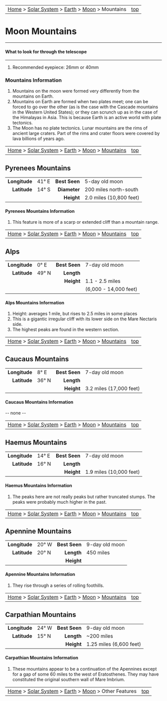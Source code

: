 |                                                                                                                            |                           |
| :------------------------------------------------------------------------------------------------------------------------- | ------------------------: |
| [Home](/notes/#object-notes) > [Solar System](/notes/#solar-system) > [Earth](/notes/#planets) > [Moon](../moon) > Mountains | [top](#moon-mountains) |

# Moon Mountains

---

#### What to look for through the telescope

---

1. Recommended eyepiece: 26mm or 40mm

### Mountains Information

1. Mountains on the moon were formed very differently from the mountains on Earth.
2. Mountains on Earth are formed when two plates meet; one can be forced to go over the other (as is the case with the Cascade mountains in the Western United States); or they can scrunch up as in the case of the Himalayas in Asia. This is because Earth is an active world with plate tectonics.
3. The Moon has no plate tectonics. Lunar mountains are the rims of ancient large craters. Part of the rims and crater floors were covered by lava billions of years ago.

|                                                                                                                                                     |                           |
| :-------------------------------------------------------------------------------------------------------------------------------------------------- | ------------------------: |
| [Home](/notes/#object-notes) > [Solar System](/notes/#solar-system) > [Earth](/notes/#planets) > [Moon](../moon) > [Mountains](#moon-mountains) | [top](#moon-mountains) |

## Pyrenees Mountains

|               |           |               |                         |
| ------------: | :-------- | ------------: | :---------------------- |
| **Longitude** | 41&deg; E | **Best Seen** | 5-day old moon          |
|  **Latitude** | 14&deg; S |  **Diameter** | 200 miles north-south   |
|               |           |    **Height** | 2.0 miles (10,800 feet) |

#### Pyrenees Mountains Information

1. This feature is more of a scarp or extended cliff than a mountain range.

|                                                                                                                                                     |                           |
| :-------------------------------------------------------------------------------------------------------------------------------------------------- | ------------------------: |
| [Home](/notes/#object-notes) > [Solar System](/notes/#solar-system) > [Earth](/notes/#planets) > [Moon](../moon) > [Mountains](#moon-mountains) | [top](#moon-mountains) |

## Alps

|               |           |               |                       |
| ------------: | :-------- | ------------: | :-------------------- |
| **Longitude** | 0&deg; E  | **Best Seen** | 7-day old moon        |
|  **Latitude** | 49&deg; N |    **Length** |                       |
|               |           |    **Height** | 1.1 - 2.5 miles       |
|               |           |               | (6,000 - 14,000 feet) |

#### Alps Mountains Information

1. Height: averages 1 mile, but rises to 2.5 miles in some places
2. This is a gigantic irregular cliff with its lower side on the Mare Nectaris side.
3. The highest peaks are found in the western section.

|                                                                                                                                                     |                           |
| :-------------------------------------------------------------------------------------------------------------------------------------------------- | ------------------------: |
| [Home](/notes/#object-notes) > [Solar System](/notes/#solar-system) > [Earth](/notes/#planets) > [Moon](../moon) > [Mountains](#moon-mountains) | [top](#moon-mountains) |

## Caucaus Mountains

|               |             |                    |                       |
|--------------:|:----------- | ------------------:|:----------------------|
| **Longitude** | 8&deg; E    |**Best Seen**       |7-day old moon         |
| **Latitude**  | 36&deg; N   |**Length**          |                       |
|               |             |**Height**          |3.2 miles (17,000 feet)|

#### Caucaus Mountains Information

-- none --

|                                                                                                                                                     |                           |
| :-------------------------------------------------------------------------------------------------------------------------------------------------- | ------------------------: |
| [Home](/notes/#object-notes) > [Solar System](/notes/#solar-system) > [Earth](/notes/#planets) > [Moon](../moon) > [Mountains](#moon-mountains) | [top](#moon-mountains) |

## Haemus Mountains

|               |             |                    |                       |
|--------------:|:----------- | ------------------:|:----------------------|
| **Longitude** | 14&deg; E   |**Best Seen**       |7-day old moon         |
| **Latitude**  | 16&deg; N   |**Length**          |                       |
|               |             |**Height**          |1.9 miles (10,000 feet)|

#### Haemus Mountains Information

1. The peaks here are not really peaks but rather truncated stumps. The peaks were probably much higher in the past.

|                                                                                                                                                     |                           |
| :-------------------------------------------------------------------------------------------------------------------------------------------------- | ------------------------: |
| [Home](/notes/#object-notes) > [Solar System](/notes/#solar-system) > [Earth](/notes/#planets) > [Moon](../moon) > [Mountains](#moon-mountains) | [top](#moon-mountains) |

## Apennine Mountains

|               |           |               |                |
| ------------: | :-------- | ------------: | :------------- |
| **Longitude** | 20&deg; W | **Best Seen** | 9-day old moon |
|  **Latitude** | 20&deg; N |    **Length** | 450 miles      |
|               |           |    **Height** |                |

#### Apennine Mountains Information

1. They rise through a series of rolling foothills.

|                                                                                                                                                     |                           |
| :-------------------------------------------------------------------------------------------------------------------------------------------------- | ------------------------: |
| [Home](/notes/#object-notes) > [Solar System](/notes/#solar-system) > [Earth](/notes/#planets) > [Moon](../moon) > [Mountains](#moon-mountains) | [top](#moon-mountains) |

## Carpathian Mountains

|               |           |               |                         |
| ------------: | :-------- | ------------: | :---------------------- |
| **Longitude** | 24&deg; W | **Best Seen** | 9-day old moon          |
|  **Latitude** | 15&deg; N |    **Length** | ~200 miles              |
|               |           |    **Height** | 1.25 miles (6,600 feet) |

#### Carpathian Mountains Information

1. These mountains appear to be a continuation of the Apennines except for a gap of some 60 miles to the west of Eratosthenes. They may have constituted the original southern wall of Mare Imbrium.

|                                                                                                                                 |                           |
| :------------------------------------------------------------------------------------------------------------------------------ | ------------------------: |
| [Home](/notes/#object-notes) > [Solar System](/notes/#solar-system) > [Earth](/notes/#planets) > [Moon](../moon) > Other Features | [top](#moon-mountains) |
